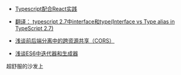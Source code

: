 
- [Typescript配合React实践](https://github.com/helios741/myblog/blob/1.1/src/2018/1015/Typescript%E9%85%8D%E5%90%88React%E5%AE%9E%E8%B7%B5.md)
- [翻译： typescript 2.7中interface和type(Interface vs Type alias in TypeScript 2.7)](https://github.com/helios741/myblog/blob/1.1/src/2018/1215/%E7%BF%BB%E8%AF%91%EF%BC%9A%20typescript%202.7%E4%B8%ADinterface%E5%92%8Ctype(Interface%20vs%20Type%20alias%20in%20TypeScript%202.7).md)
- [浅谈前后端分离中的跨资源共享（CORS）](https://github.com/helios741/myblog/blob/1.1/src/2018/1225/%E6%B5%85%E8%B0%88%E5%89%8D%E5%90%8E%E7%AB%AF%E5%88%86%E7%A6%BB%E4%B8%AD%E7%9A%84%E8%B7%A8%E8%B5%84%E6%BA%90%E5%85%B1%E4%BA%AB%EF%BC%88CORS%EF%BC%89.md)

- [浅谈ES6中迭代器和生成器](https://github.com/helios741/myblog/issues/35)


超舒服的沙发上
